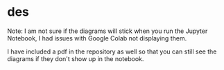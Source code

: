 # des
Note: I am not sure if the diagrams will stick when you run the Jupyter Notebook, I had issues with Google Colab not displaying them.

I have included a pdf in the repository as well so that you can still see the diagrams if they don't show up in the notebook. 
